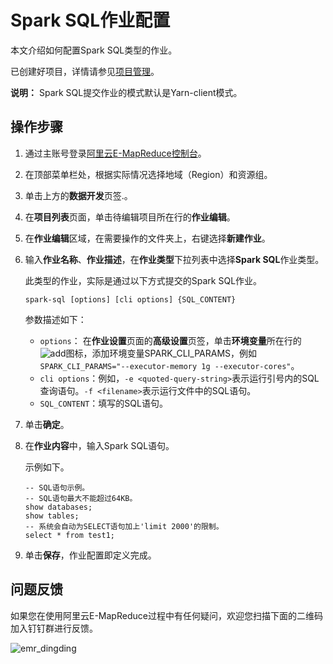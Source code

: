 # Spark SQL作业配置

本文介绍如何配置Spark SQL类型的作业。

已创建好项目，详情请参见[项目管理](/cn.zh-CN/数据开发/项目管理.md)。

**说明：** Spark SQL提交作业的模式默认是Yarn-client模式。

## 操作步骤

1.  通过主账号登录[阿里云E-MapReduce控制台](https://emr.console.aliyun.com)。

2.  在顶部菜单栏处，根据实际情况选择地域（Region）和资源组。

3.  单击上方的**数据开发**页签.。

4.  在**项目列表**页面，单击待编辑项目所在行的**作业编辑**。

5.  在**作业编辑**区域，在需要操作的文件夹上，右键选择**新建作业**。

6.  输入**作业名称**、**作业描述**，在**作业类型**下拉列表中选择**Spark SQL**作业类型。

    此类型的作业，实际是通过以下方式提交的Spark SQL作业。

    ```
    spark-sql [options] [cli options] {SQL_CONTENT}                
    ```

    参数描述如下：

    -   `options`： 在**作业设置**页面的**高级设置**页签，单击**环境变量**所在行的![add](https://static-aliyun-doc.oss-cn-hangzhou.aliyuncs.com/assets/img/zh-CN/7056559951/p74998.png)图标，添加环境变量SPARK\_CLI\_PARAMS，例如`SPARK_CLI_PARAMS="--executor-memory 1g --executor-cores"`。
    -   `cli options`：例如，`-e <quoted-query-string>`表示运行引号内的SQL查询语句。`-f <filename>`表示运行文件中的SQL语句。
    -   `SQL_CONTENT`：填写的SQL语句。
7.  单击**确定**。

8.  在**作业内容**中，输入Spark SQL语句。

    示例如下。

    ```
    -- SQL语句示例。
    -- SQL语句最大不能超过64KB。
    show databases;
    show tables;
    -- 系统会自动为SELECT语句加上'limit 2000'的限制。
    select * from test1;
    ```

9.  单击**保存**，作业配置即定义完成。


## 问题反馈

如果您在使用阿里云E-MapReduce过程中有任何疑问，欢迎您扫描下面的二维码加入钉钉群进行反馈。

![emr_dingding](https://static-aliyun-doc.oss-cn-hangzhou.aliyuncs.com/assets/img/zh-CN/2440659951/p81620.png)

